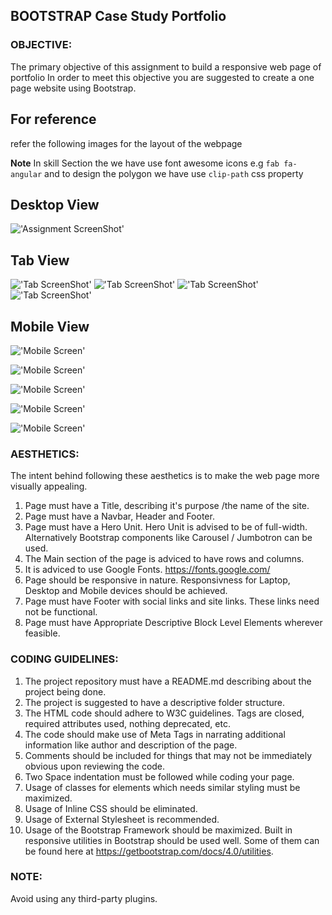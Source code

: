 ## BOOTSTRAP Case Study Portfolio

### OBJECTIVE:
The primary objective of this assignment to build a responsive web page of portfolio
In order to meet this objective you are suggested to create a one page website using Bootstrap. 

## For reference

refer the following images for the layout of the webpage

**Note**
In skill Section the we have use font awesome icons e.g `fab fa-angular` and to design the polygon we have use `clip-path` css property

## Desktop View
!['Assignment ScreenShot'](./img/4.png)


## Tab View 
!['Tab ScreenShot'](./img/5.png)
!['Tab ScreenShot'](./img/6.png)
!['Tab ScreenShot'](./img/7.png)
!['Tab ScreenShot'](./img/8.png)

## Mobile View
!['Mobile Screen'](./img/9.png)

!['Mobile Screen'](./img/10.png)

!['Mobile Screen'](./img/11.png)

!['Mobile Screen'](./img/12.png)

!['Mobile Screen'](./img/13.png)



### AESTHETICS:
The intent behind following these aesthetics is to make the web page more visually appealing.

1. Page must have a Title, describing it's purpose /the name of the site.
2. Page must have a Navbar, Header and Footer.
3. Page must have a Hero Unit. Hero Unit is advised to be of full-width. Alternatively Bootstrap components like Carousel / Jumbotron can be used.
4. The Main section of the page is adviced to have rows and columns.
5. It is adviced to use Google Fonts. https://fonts.google.com/
6. Page should be responsive in nature. Responsivness for Laptop, Desktop and Mobile devices should be achieved.
7. Page must have Footer with social links and site links. These links need not be functional.
8. Page must have Appropriate Descriptive Block Level Elements wherever feasible.

### CODING GUIDELINES:

1. The project repository must have a README.md describing about the project being done.
2. The project is suggested to have a descriptive folder structure.
3. The HTML code should adhere to W3C guidelines. Tags are closed, required attributes used, nothing deprecated, etc.
4. The code should make use of Meta Tags in narrating additional information like author and description of the page.
5. Comments should be included for things that may not be immediately obvious upon reviewing the code.
6. Two Space indentation must be followed while coding your page.
7. Usage of classes for elements which needs similar styling must be maximized.
8. Usage of Inline CSS should be eliminated.
9. Usage of External Stylesheet is recommended.
10. Usage of the Bootstrap Framework should be maximized. Built in responsive utilities in Bootstrap should be used well. Some of them can be found here at https://getbootstrap.com/docs/4.0/utilities.


### NOTE:
Avoid using any third-party plugins.
